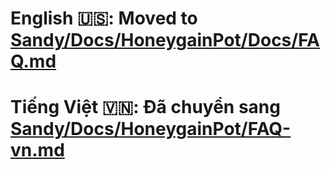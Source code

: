 # English 🇺🇸: Moved to [Sandy/Docs/HoneygainPot/Docs/FAQ.md](https://github.com/gorouflex/Sandy/blob/main/Docs/HoneygainPot/FAQ.md)
# Tiếng Việt 🇻🇳: Đã chuyển sang [Sandy/Docs/HoneygainPot/FAQ-vn.md](https://github.com/gorouflex/Sandy/blob/main/Docs/HoneygainPot/FAQ-vn.md)
